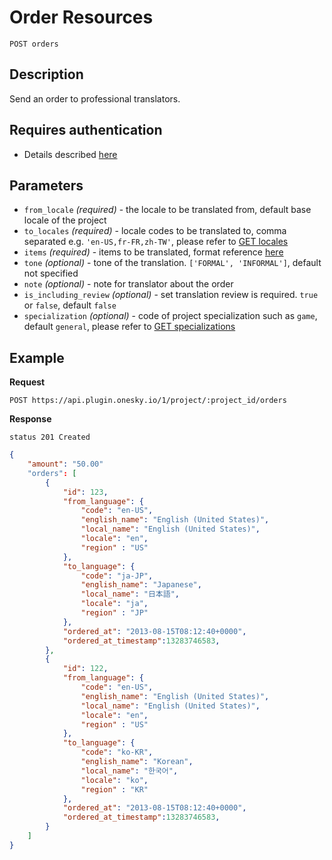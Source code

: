 # Order Resources

    POST orders

## Description
Send an order to professional translators.


## Requires authentication
- Details described [here](/README.md#authentication)


## Parameters
- `from_locale` _(required)_ - the locale to be translated from, default base locale of the project
- `to_locales` _(required)_ - locale codes to be translated to, comma separated e.g. `'en-US,fr-FR,zh-TW'`, please refer to [GET locales](/endpoints/locale/GET_locales.md)
- `items` _(required)_ - items to be translated, format reference [here](/reference/formats.md#items)
- `tone` _(optional)_ - tone of the translation. `['FORMAL', 'INFORMAL']`, default not specified
- `note` _(optional)_ - note for translator about the order
- `is_including_review` _(optional)_ - set translation review is required. `true` or `false`, default `false`
- `specialization` _(optional)_ - code of project specialization such as `game`, default `general`, please refer to [GET specializations](/endpoints/specialization/GET_specializations.md)


## Example
**Request**

    POST https://api.plugin.onesky.io/1/project/:project_id/orders

**Response**
```
status 201 Created
```
``` json
{
    "amount": "50.00"
    "orders": [
        {
            "id": 123,
            "from_language": {
                "code": "en-US",
                "english_name": "English (United States)",
                "local_name": "English (United States)",
                "locale": "en",
                "region" : "US"
            },
            "to_language": {
                "code": "ja-JP",
                "english_name": "Japanese",
                "local_name": "日本語",
                "locale": "ja",
                "region" : "JP"
            },
            "ordered_at": "2013-08-15T08:12:40+0000",
            "ordered_at_timestamp":13283746583,
        },
        {
            "id": 122,
            "from_language": {
                "code": "en-US",
                "english_name": "English (United States)",
                "local_name": "English (United States)",
                "locale": "en",
                "region" : "US"
            },
            "to_language": {
                "code": "ko-KR",
                "english_name": "Korean",
                "local_name": "한국어",
                "locale": "ko",
                "region" : "KR"
            },
            "ordered_at": "2013-08-15T08:12:40+0000",
            "ordered_at_timestamp":13283746583,
        }
    ]
}
```
